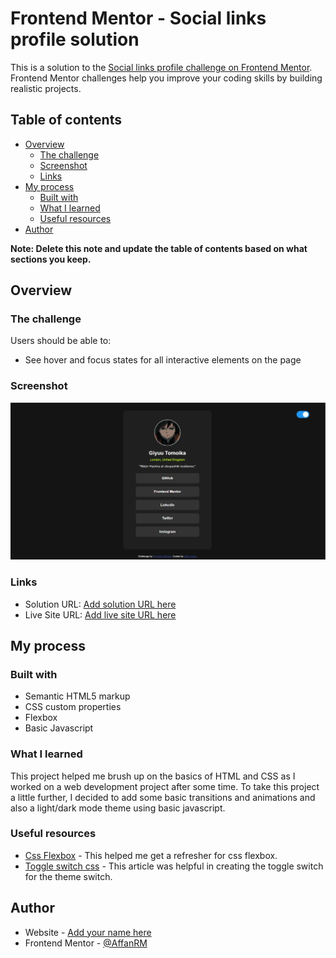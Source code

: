 # Frontend Mentor - Social links profile solution

This is a solution to the [Social links profile challenge on Frontend Mentor](https://www.frontendmentor.io/challenges/social-links-profile-UG32l9m6dQ). Frontend Mentor challenges help you improve your coding skills by building realistic projects. 

## Table of contents

- [Overview](#overview)
  - [The challenge](#the-challenge)
  - [Screenshot](#screenshot)
  - [Links](#links)
- [My process](#my-process)
  - [Built with](#built-with)
  - [What I learned](#what-i-learned)
  - [Useful resources](#useful-resources)
- [Author](#author)

**Note: Delete this note and update the table of contents based on what sections you keep.**

## Overview

### The challenge

Users should be able to:

- See hover and focus states for all interactive elements on the page

### Screenshot

![](./screenshot.png)


### Links

- Solution URL: [Add solution URL here](https://your-solution-url.com)
- Live Site URL: [Add live site URL here](https://your-live-site-url.com)

## My process

### Built with

- Semantic HTML5 markup
- CSS custom properties
- Flexbox
- Basic Javascript


### What I learned

This project helped me brush up on the basics of HTML and CSS as I worked on a web development project after some time.
To take this project a little further, I decided to add some basic transitions and animations and also a light/dark mode theme using basic javascript.


### Useful resources

- [Css Flexbox](https://www.w3schools.com/csS/css3_flexbox_container.asp) - This helped me get a refresher for css flexbox.
- [Toggle switch css](https://www.w3schools.com/howto/howto_css_switch.asp) - This article was helpful in creating the toggle switch for the theme switch.


## Author

- Website - [Add your name here](https://www.your-site.com)
- Frontend Mentor - [@AffanRM](https://www.frontendmentor.io/profile/AffanRM)

